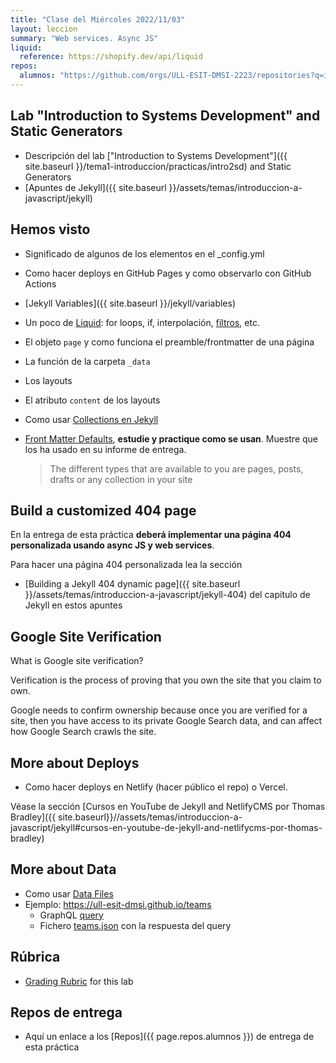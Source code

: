 ```yaml
---
title: "Clase del Miércoles 2022/11/03"
layout: leccion
summary: "Web services. Async JS"
liquid:
  reference: https://shopify.dev/api/liquid
repos:
  alumnos: "https://github.com/orgs/ULL-ESIT-DMSI-2223/repositories?q=intro2sd"
---
```


## Lab "Introduction to Systems Development" and Static Generators

* Descripción del lab ["Introduction to Systems Development"]({{ site.baseurl }}/tema1-introduccion/practicas/intro2sd)  and Static Generators
* [Apuntes de Jekyll]({{ site.baseurl }}/assets/temas/introduccion-a-javascript/jekyll)

## Hemos visto 

* Significado de algunos de los elementos en el _config.yml
* Como hacer deploys en GitHub Pages y como observarlo con GitHub Actions
* [Jekyll Variables]({{ site.baseurl }}/jekyll/variables)
* Un poco de [Liquid](page.liquid.reference): for loops, if, interpolación, [filtros](https://jekyllrb.com/docs/liquid/filters/), etc. 
* El objeto `page` y  como funciona el preamble/frontmatter de una página 
* La función de la carpeta `_data`
* Los layouts
* El atributo `content` de los layouts
* Como usar [Collections en Jekyll](https://jekyllrb.com/docs/collections/)
* [Front Matter Defaults](https://jekyllrb.com/docs/configuration/front-matter-defaults/), 
**estudie y practique como se usan**. Muestre que los ha usado  en su informe de entrega.

  > The different types that are available to you are pages, posts, drafts or any collection in your site

## Build a customized 404 page

En la entrega de esta práctica **deberá implementar una página 404 personalizada usando async JS y web services**.

Para hacer una página 404 personalizada lea la sección

* [Building a Jekyll 404 dynamic page]({{ site.baseurl }}/assets/temas/introduccion-a-javascript/jekyll-404) del capítulo de Jekyll en estos apuntes
 

## Google Site Verification

What is Google site verification?

Verification is the process of proving that you own the site that you claim to own. 

Google needs to confirm ownership because once you are verified for a site, then you have access to its private Google Search data, and can affect how Google Search crawls the site.

## More about Deploys

* Como hacer deploys en Netlify (hacer público el repo) o Vercel.
  
Véase la sección [Cursos en YouTube de Jekyll and NetlifyCMS por Thomas Bradley]({{ site.baseurl}}//assets/temas/introduccion-a-javascript/jekyll#cursos-en-youtube-de-jekyll-and-netlifycms-por-thomas-bradley)

## More about Data 

* Como usar [Data Files](https://jekyllrb.com/docs/datafiles/) 
* Ejemplo: <https://ull-esit-dmsi.github.io/teams>
  * GraphQL [query](https://ull-mii-sytws.github.io/temas/web/graphql-query-to-github-for-teams.html)
  * Fichero [teams.json](https://github.com/ULL-ESIT-DMSI/ull-esit-dmsi.github.io-source/blob/master/_data/teams.json) con la respuesta del query


## Rúbrica

* [Grading Rubric]({{site.baseurl}}/tema1-introduccion/practicas/intro2sd/intro2sd.html#rubrica) for this lab

## Repos de entrega

* Aquí un enlace a los [Repos]({{ page.repos.alumnos }}) de entrega de esta práctica

